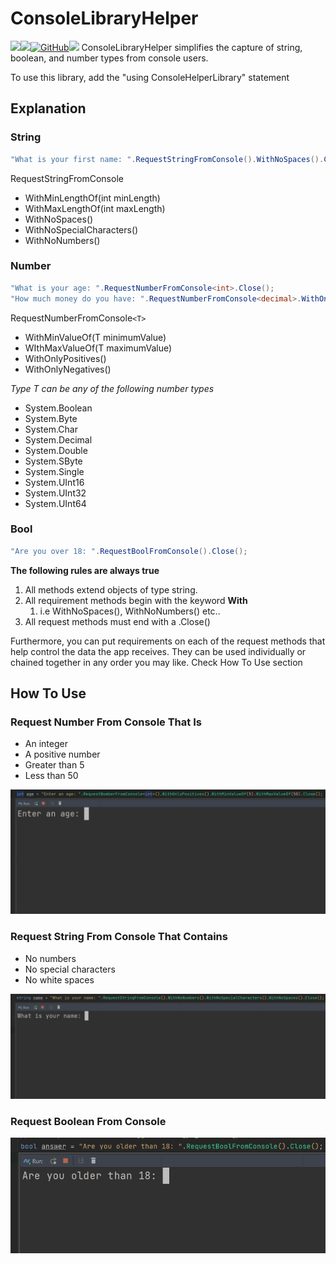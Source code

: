 # ConsoleLibraryHelper
[![](https://img.shields.io/nuget/v/austen.ConsoleHelperLibrary)](https://www.nuget.org/packages/austen.ConsoleHelperLibrary/)[![](https://img.shields.io/nuget/dt/austen.ConsoleHelperLibrary)](https://www.nuget.org/packages/austen.ConsoleHelperLibrary/)[![GitHub](https://badgen.net/badge/icon/github?icon=github&label)](https://github.com/aus10code/ConsoleHelperLibrary)[![](https://img.shields.io/github/license/aus10code/ConsoleHelperLibrary)](https://img.shields.io/github/license/aus10code/ConsoleHelperLibrary)
ConsoleLibraryHelper simplifies the capture of string, boolean, and number types from console users.

To use this library, add the "using ConsoleHelperLibrary" statement

## Explanation
### String
```csharp
"What is your first name: ".RequestStringFromConsole().WithNoSpaces().Close();
```
RequestStringFromConsole
- WithMinLengthOf(int minLength)
- WithMaxLengthOf(int maxLength)
- WithNoSpaces()
- WithNoSpecialCharacters()
- WithNoNumbers()


### Number
```csharp
"What is your age: ".RequestNumberFromConsole<int>.Close();
"How much money do you have: ".RequestNumberFromConsole<decimal>.WithOnlyPositives().Close();
```
RequestNumberFromConsole`<T>`
- WithMinValueOf(T minimumValue)
- WIthMaxValueOf(T maximumValue)
- WithOnlyPositives()
- WithOnlyNegatives()

*Type T can be any of the following number types*
- System.Boolean
- System.Byte
- System.Char
- System.Decimal
- System.Double
- System.SByte
- System.Single
- System.UInt16
- System.UInt32
- System.UInt64

### Bool
```csharp
"Are you over 18: ".RequestBoolFromConsole().Close();
```

**The following rules are always true**
1. All methods extend objects of type string. 
2. All requirement methods begin with the keyword **With**
	1. i.e WithNoSpaces(), WithNoNumbers() etc..
3. All request methods must end with a .Close()
	
Furthermore, you can put requirements on each of the request methods that help control the data the app receives. They can be used individually or chained together in any order you may like. Check How To Use section

## How To Use
### Request Number From Console That Is
- An integer
- A positive number
- Greater than 5
- Less than 50

![](https://raw.githubusercontent.com/aus10code/ConsoleHelperLibrary/main/images/large/RequestNumberFromConsole.gif)

### Request String From Console That Contains
- No numbers
- No special characters
- No white spaces

![](https://raw.githubusercontent.com/aus10code/ConsoleHelperLibrary/main/images/large/RequestStringFromConsole.gif)

### Request Boolean From Console

![](https://raw.githubusercontent.com/aus10code/ConsoleHelperLibrary/main/images/large/RequestBoolFromConsole.gif)